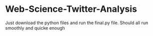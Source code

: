 # Web-Science-Twitter-Analysis
Just download the python files and run the final.py file. Should all run smoothly and quicke enough
